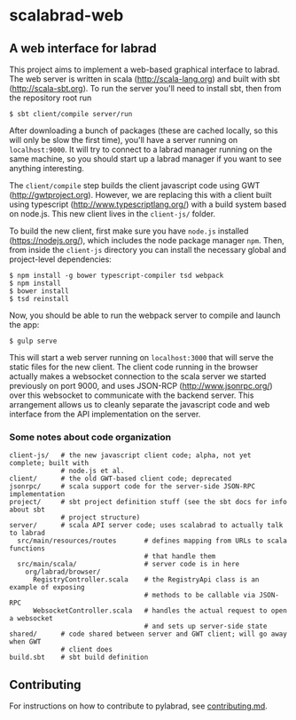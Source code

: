 # scalabrad-web

## A web interface for labrad

This project aims to implement a web-based graphical interface to labrad.
The web server is written in scala (http://scala-lang.org) and built with sbt (http://scala-sbt.org).
To run the server you'll need to install sbt, then from the repository root run

```
$ sbt client/compile server/run
```

After downloading a bunch of packages (these are cached locally, so this will only be slow the first time),
you'll have a server running on `localhost:9000`. It will try to connect to a labrad manager running on
the same machine, so you should start up a labrad manager if you want to see anything interesting.

The `client/compile` step builds the client javascript code using GWT (http://gwtproject.org). However,
we are replacing this with a client built using typescript (http://www.typescriptlang.org/) with a build
system based on node.js. This new client lives in the `client-js/` folder.

To build the new client, first make sure you have `node.js` installed (https://nodejs.org/), which includes
the node package manager `npm`. Then, from inside the `client-js` directory you can install the necessary
global and project-level dependencies:

```
$ npm install -g bower typescript-compiler tsd webpack
$ npm install
$ bower install
$ tsd reinstall
```

Now, you should be able to run the webpack server to compile and launch the app:

```
$ gulp serve
```

This will start a web server running on `localhost:3000` that will serve the static files for the new client.
The client code running in the browser actually makes a websocket connection to the scala server we started
previously on port 9000, and uses JSON-RCP (http://www.jsonrpc.org/) over this websocket to communicate with
the backend server. This arrangement allows us to cleanly separate the javascript code and web interface from
the API implementation on the server.

### Some notes about code organization

```
client-js/   # the new javascript client code; alpha, not yet complete; built with
             # node.js et al.
client/      # the old GWT-based client code; deprecated
jsonrpc/     # scala support code for the server-side JSON-RPC implementation
project/     # sbt project definition stuff (see the sbt docs for info about sbt
             # project structure)
server/      # scala API server code; uses scalabrad to actually talk to labrad
  src/main/resources/routes       # defines mapping from URLs to scala functions
                                  # that handle them
  src/main/scala/                 # server code is in here
    org/labrad/browser/
      RegistryController.scala    # the RegistryApi class is an example of exposing
                                  # methods to be callable via JSON-RPC
      WebsocketController.scala   # handles the actual request to open a websocket
                                  # and sets up server-side state
shared/      # code shared between server and GWT client; will go away when GWT
             # client does
build.sbt    # sbt build definition
```

## Contributing

For instructions on how to contribute to pylabrad, see [contributing.md](https://github.com/labrad/labrad/blob/master/contributing.md).
